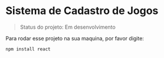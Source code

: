 <h1> Sistema de Cadastro de Jogos </h1>

> Status do projeto: Em desenvolvimento

Para rodar esse projeto na sua maquina, por favor digite:

```
npm install react

```
